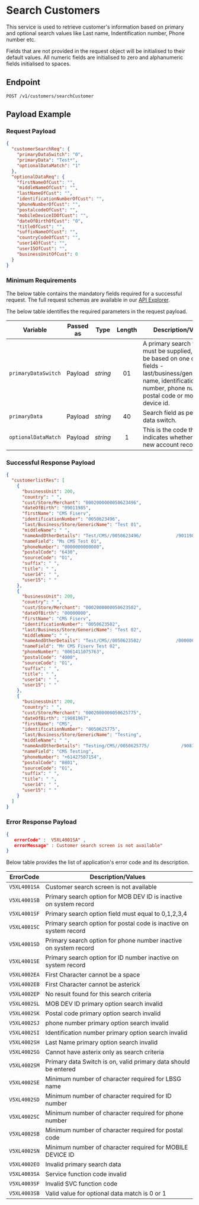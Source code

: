 # Search Customers

This service is used to retrieve customer's information based on primary and optional search values like Last name, Indentification number, Phone number etc.

Fields that are not provided in the request object will be initialised to their default values. All numeric fields are initialised to zero and alphanumeric fields initialised to spaces.

## Endpoint

`POST /v1/customers/searchCustomer`

## Payload Example

### Request Payload

```json
{
  "customerSearchReq": {
    "primaryDataSwitch": "0",
    "primaryData": "Test*",
    "optionalDataMatch": "1"
  },
  "optionalDataReq": {
    "firstNameOfCust": "",
    "middleNameOfCust": "",
    "lastNameOfCust": "",
    "identificationNumberOfCust": "",
    "phoneNumberOfCust": "",
    "postalcodeOfCust": "",
    "mobileDeviceIDOfCust": "",
    "dateOfBirthOfCust": "0",
    "titleOfCust": "",
    "suffixNameOfCust": "",
    "countryCodeOfCust": "",
    "user14OfCust": "",
    "user15OfCust": "",
    "businessUnitOfCust": 0
  }
}

``` 

### Minimum Requirements

The below table contains the mandatory fields required for a successful request. The full request schemas are available in our [API Explorer](../api/?type=post&path=/v1/customers/searchCustomer).

The below table identifies the required parameters in the request payload.

| Variable | Passed as | Type | Length | Description/Values |
| -------- | :-------: | :--: | :------------: | ------------------ |
| `primaryDataSwitch` | Payload | *string* | 01 | A primary search value must be supplied, and can be based on one of four fields - last/business/generic/store name, identification number, phone number, postal code or mobile device id. |
| `primaryData` | Payload | *string* | 40 | Search field as per Primary data switch. |
| `optionalDataMatch` | Payload | *string* | 1 | This is the code that indicates whether to add a new account record. |

### Successful Response Payload

```json
{
  "customerlistRes": [
    {
      "businessUnit": 200,
      "country": " ",
      "cust/Store/Merchant": "0002000000050623496",
      "dateOfBirth": "09011985",
      "firstName": "CMS Fiserv",
      "identificationNumber": "0050623496",
      "last/Business/Store/GenericName": "Test 01",
      "middleName": " ",
      "nameAndOtherDetails": "Test/CMS//0050623496/             /9011985 ////6430///",
      "nameField": "Ms CMS Test 01",
      "phoneNumber": "0000000000000",
      "postalCode": "6430",
      "sourceCode": "O1",
      "suffix": " ",
      "title": " ",
      "user14": " ",
      "user15": " "
    },
    {
      "businessUnit": 200,
      "country": " ",
      "cust/Store/Merchant": "0002000000050623502",
      "dateOfBirth": "00000000",
      "firstName": "CMS Fiserv",
      "identificationNumber": "0050623502",
      "last/Business/Store/GenericName": "Test 02",
      "middleName": " ",
      "nameAndOtherDetails": "Test/CMS//0050623502/             /0000000 ////4000///",
      "nameField": "Mr CMS Fiserv Test 02",
      "phoneNumber": "0061411075763",
      "postalCode": "4000",
      "sourceCode": "O1",
      "suffix": " ",
      "title": " ",
      "user14": " ",
      "user15": " "
    },
    {
      "businessUnit": 200,
      "country": " ",
      "cust/Store/Merchant": "0002000000050625775",
      "dateOfBirth": "19081967",
      "firstName": "CMS",
      "identificationNumber": "0050625775",
      "last/Business/Store/GenericName": "Testing",
      "middleName": " ",
      "nameAndOtherDetails": "Testing/CMS//0050625775/            /9081967 ////0801///",
      "nameField": "CMS Testing",
      "phoneNumber": "+61427507154",
      "postalCode": "0801",
      "sourceCode": "O1",
      "suffix": " ",
      "title": " ",
      "user14": " ",
      "user15": " "
    }
  ]
}
```

### Error Response Payload

```json
{
   errorCode" :  V5XL4001SA" ,
   errorMessage" : Customer search screen is not available"   
}
```

Below table provides the list of application's error code and its description.

| ErrorCode |  Description/Values |
| --------  | ------------------ |
| `V5XL4001SA` | Customer search screen is not available |
| `V5XL4001SB` | Primary search option  for MOB DEV ID is inactive on system record |
| `V5XL4001SF` | Primary search option  field must equal to 0,1,2,3,4 |
| `V5XL4001SC` | Primary search option  for postal code is inactive on system record |
| `V5XL4001SD` | Primary search option  for phone number inactive on system record |
| `V5XL4001SE` | Primary search option  for ID number inactive on system record |                               
| `V5XL4002EA` | First Character cannot be  a space |          
| `V5XL4002EB` | First Character cannot be  asterick |
| `V5XL4002EP` | No result found for this search criteria | 
| `V5XL4002SL` | MOB DEV ID primary option search invalid |                    
| `V5XL4002SK` | Postal code primary option search invalid |                        
| `V5XL4002SJ` | phone number primary option search invalid |                       
| `V5XL4002SI` | Identification number primary option search invalid |              
| `V5XL4002SH` | Last Name primary option search invalid |              
| `V5XL4002SG` | Cannot have asterix only as search criteria |                       
| `V5XL4002SM` | Primary data Switch is on, valid primary data should be entered |       
| `V5XL4002SE` | Minimum number of character required for LBSG name |      
| `V5XL4002SD` | Minimum number of character required for ID number |
| `V5XL4002SC` | Minimum number of character required for phone number |            
| `V5XL4002SB` | Minimum number of character required for postal code |           
| `V5XL4002SN` | Minimum number of character required for MOBILE DEVICE ID |       
| `V5XL4002EO` | Invalid primary search data |
| `V5XL4003SA` | Service function code invalid |                                    
| `V5XL4003SF` | Invalid SVC function code |
| `V5XL4003SB` | Valid value for optional data match is 0 or 1 |